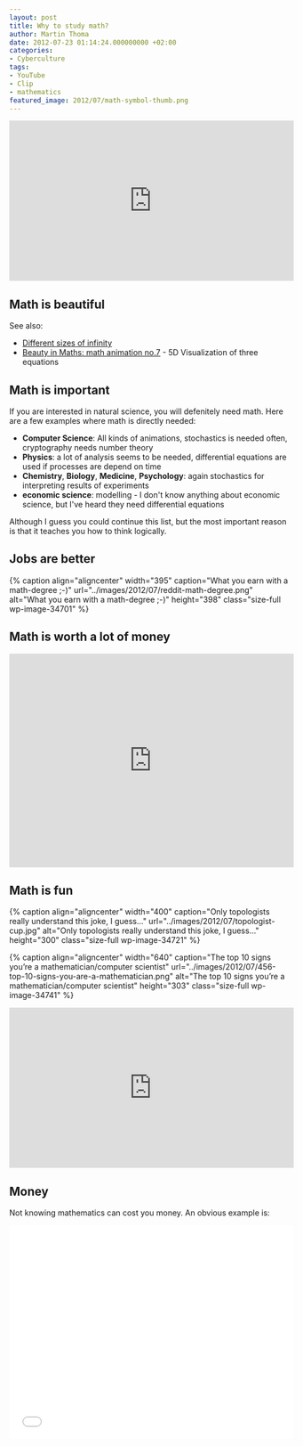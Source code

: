 ```yaml
---
layout: post
title: Why to study math?
author: Martin Thoma
date: 2012-07-23 01:14:24.000000000 +02:00
categories:
- Cyberculture
tags:
- YouTube
- Clip
- mathematics
featured_image: 2012/07/math-symbol-thumb.png
---
```

<iframe width="512" height="288" src="http://www.youtube.com/embed/aYIv4jggQJc" frameborder="0" allowfullscreen></iframe>


## Math is beautiful

See also:
<ul>
  <li><a href="http://www.youtube.com/watch?v=I1UzGC15sBI&feature=youtu.be&t=3m18s">Different sizes of infinity</a></li>
  <li><a href="http://youtu.be/ud-GOdM255c">Beauty in Maths: math animation no.7</a> - 5D Visualization of three equations</li>
</ul>

<h2>Math is important</h2>
If you are interested in natural science, you will defenitely need math. Here are a few examples where math is directly needed:

<ul>
  <li><strong>Computer Science</strong>: All kinds of animations, stochastics is needed often, cryptography needs number theory</li>
  <li><strong>Physics</strong>: a lot of analysis seems to be needed, differential equations are used if processes are depend on time</li>
  <li><strong>Chemistry</strong>, <strong>Biology</strong>, <strong>Medicine</strong>, <strong>Psychology</strong>: again stochastics for interpreting results of experiments</li>
  <li><strong>economic science</strong>: modelling - I don't know anything about economic science, but I've heard they need differential equations</li>
</ul>

Although I guess you could continue this list, but the most important reason is that it teaches you how to think logically.


## Jobs are better
{% caption align="aligncenter" width="395" caption="What you earn with a math-degree ;-)" url="../images/2012/07/reddit-math-degree.png" alt="What you earn with a math-degree ;-)"  height="398" class="size-full wp-image-34701" %}


## Math is worth a lot of money
<iframe width="512" height="384" src="http://www.youtube.com/embed/BbX44YSsQ2I" frameborder="0" allowfullscreen></iframe>

## Math is fun
{% caption align="aligncenter" width="400" caption="Only topologists really understand this joke, I guess..." url="../images/2012/07/topologist-cup.jpg" alt="Only topologists really understand this joke, I guess..."  height="300" class="size-full wp-image-34721" %}

{% caption align="aligncenter" width="640" caption="The top 10 signs you&rsquo;re a mathematician/computer scientist" url="../images/2012/07/456-top-10-signs-you-are-a-mathematician.png" alt="The top 10 signs you&rsquo;re a mathematician/computer scientist"  height="303" class="size-full wp-image-34741" %}

<iframe width="512" height="288" src="http://www.youtube.com/embed/mpITo-RN-bY" frameborder="0" allowfullscreen></iframe>

## Money

Not knowing mathematics can cost you money. An obvious example is:

<iframe width="512" height="384" src="//www.youtube-nocookie.com/embed/BbX44YSsQ2I" frameborder="0" allowfullscreen></iframe>
